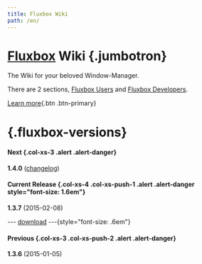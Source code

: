 ```yaml
---
title: Fluxbox Wiki
path: /en/
---
```

# [Fluxbox] Wiki {.jumbotron}
The Wiki for your beloved Window-Manager.

There are 2 sections, [Fluxbox Users] and [Fluxbox Developers].

[Learn more]{.btn .btn-primary}


# {.fluxbox-versions}
#### Next {.col-xs-3 .alert .alert-danger}
**1.4.0** ([changelog])


#### Current Release {.col-xs-4 .col-xs-push-1 .alert .alert-danger style="font-size: 1.6em"}
**1.3.7** (2015-02-08)

--- [download] ---{style="font-size: .6em"}


#### Previous {.col-xs-3 .col-xs-push-2 .alert .alert-danger}
**1.3.6** (2015-01-05)


[Fluxbox]: https://fluxbox.org

[Fluxbox Users]: /en/wiki/
[Fluxbox Developers]: /en/devel/
[Learn more]: /en/wiki/About-Fluxbox/

[download]: http://fluxbox.org/download/
[changelog]: http://git.fluxbox.org/fluxbox.git/plain/ChangeLog?h=prep/release-1.4.0
